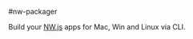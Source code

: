 #nw-packager

Build your [NW.js](https://github.com/nwjs/nw.js) apps for Mac, Win and Linux via CLI.
